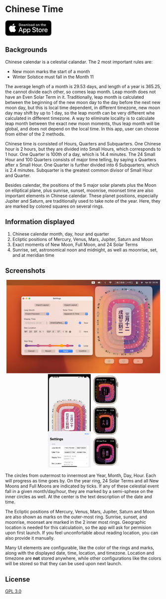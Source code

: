 # Chinese Time

[<img src="screenshots/Download_on_the_App_Store_Badge_US-UK_RGB_blk_092917.svg" height="50">](https://apple.co/3LFIf7i)

## Backgrounds

Chinese calendar is a celestial calandar. The 2 most important rules are:

* New moon marks the start of a month
* Winter Solstice must fall in the Month 11

The average length of a month is 29.53 days, and length of a year is 365.25, the cannot divide each other, so comes leap month. Leap month does not have an Even Solar Term in it. Traditionally, leap month is calculated between the beginning of the new moon day to the day before the next new moon day, but this is local time dependent, in different timezone, new moon day may shift by up to 1 day, so the leap month can be very different whe calculated in different timezone. A way to eliminate locality is to calculate leap month between the exact new moon moments, thus leap month will be global, and does not depend on the local time. In this app, user can choose from either of the 2 methods.

Chinese time is consisted of Hours, Quarters and Subquarters. One Chinese hour is 2 hours, but they are divided into Small Hours, which corresponds to 1 hour. One Quarter is 100th of a day, which is 14.4 minutes. The 24 Small Hour and 100 Quarters consists of major time telling, by saying x Quarters after x Small Hour. One Quarter is further divided into 6 Subquarters, which is 2.4 minutes. Subquarter is the greatest common divisor of Small Hour and Quarter.

Besides calendar, the positions of the 5 major solar planets plus the Moon on elliptical plane, plus sunrise, sunset, moonrise, moonset time are also important elements in Chinese calendar. These planet positions, especially Jupiter and Saturn, are traditionally used to take note of the year. Here, they are marked by colored squares on several rings.

## Information displayed

1. Chinese calendar month, day, hour and quarter
2. Ecliptic positions of Mercury, Venus, Mars, Jupiter, Saturn and Moon
3. Exact moments of New Moon, Full Moon, and 24 Solar Terms
4. Sunrise, set, astronomical noon and midnight, as well as moonrise, set, and at meridian time

## Screenshots

<p align="middle">
  <img src="/screenshots/mac.png" alt="Screenshot on Mac" title="Mac Screenshot" height="300"/>
  <img src="/screenshots/iphone.png" alt="Screenshot on iPhone" title="iPhone Screenshot" height="300"/>
  <img src="/screenshots/watch.png" alt="Screenshot on Apple Watch" title="Watch Screenshot" height="300"/>
</p>

The circles from outermost to innermost are Year, Month, Day, Hour. Each will progress as time goes by. On the year ring, 24 Solar Terms and all New Moons and Full Moons are indicated by ticks. If any of these celestial event fall in a given month/day/hour, they are marked by a semi-sphese on the inner circles as well. At the center is the text description of the date and time.

The Ecliptic positions of Mercury, Venus, Mars, Jupiter, Saturn and Moon are also shown as marks on the outer-most ring. Sunrise, sunset, and moonrise, moonset are marked in the 2 inner most rings. Geographic location is needed for this calculatioin, so the app will ask for permision upon first launch. If you feel unconfortable about reading location, you can also provide it manually.

Many UI elements are configurable, like the color of the rings and marks, along with the displayed date, time, location, and timezone.
Location and timezone are **not** stored anywhere, while other configurations like the colors will be stored so that they can be used upon next launch.

## License

[GPL 3.0](https://www.gnu.org/licenses/gpl-3.0.en.html)
